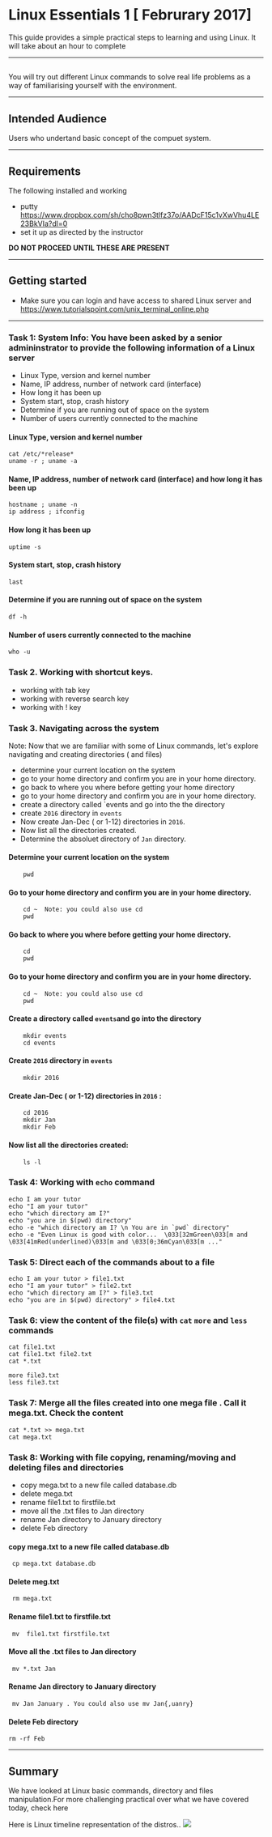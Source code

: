 #  Linux Essentials 1 [ Februrary 2017]

This guide provides a simple practical steps to learning and using Linux. It will take about an hour to complete

---

## 

You will try out different Linux commands to  solve real life problems as a way of familiarising yourself with the environment.

---

## Intended Audience

Users who undertand basic concept of the compuet system.

---

## Requirements

The following installed and working

- putty https://www.dropbox.com/sh/cho8pwn3tlfz37o/AADcF15c1vXwVhu4LE23BkVIa?dl=0 
- set it up as directed by the instructor

**DO NOT PROCEED UNTIL THESE ARE PRESENT**

---

## Getting started

- Make sure you can login and have access to shared Linux server and https://www.tutorialspoint.com/unix_terminal_online.php

---

###  Task 1: System Info: You have been asked by a senior admininstrator to provide the following information of a Linux server

- Linux Type, version and kernel number 
- Name, IP address, number of network card (interface) 
- How long it has been up 
- System start, stop, crash history
- Determine if you are running out of space on the system
- Number of users currently connected to the machine

#### Linux Type, version and kernel number

    cat /etc/*release*
    uname -r ; uname -a

#### Name, IP address, number of network card (interface) and how long it has been up

    hostname ; uname -n
    ip address ; ifconfig


#### How long it has been up 

    uptime -s

#### System start, stop, crash history

    last

#### Determine if you are running out of space on the system 

    df -h

#### Number of users currently connected to the machine

    who -u

### Task 2. Working with shortcut keys.

- working with tab key
- working with reverse search key
- working with ! key 

### Task 3. Navigating across the system

Note: Now that we are familiar with some of Linux commands, let's explore navigating and creating directories ( and files)

- determine your current location on the system
- go to your home directory and confirm you are in your home directory.
- go back to where you where before getting your home directory
- go to your home directory and confirm you are in your home directory.
- create a directory called `events and  go into the the directory
- create `2016` directory in `events`
- Now create Jan-Dec ( or 1-12) directories in `2016`.
- Now list all the directories created.
- Determine the absoluet directory of `Jan` directory.

####  Determine your current location on the system
        pwd

####  Go to your home directory and confirm you are in your home directory.
        cd ~  Note: you could also use cd
        pwd
####  Go back to where you where before getting your home directory.
        cd  
        pwd
####  Go to your home directory and confirm you are in your home directory. 
        cd ~  Note: you could also use cd
        pwd

####  Create a directory called `events`and go into the directory
        mkdir events
        cd events

####  Create `2016` directory in `events`
        mkdir 2016

####  Create Jan-Dec ( or 1-12) directories in `2016` : 
        cd 2016
        mkdir Jan 
        mkdir Feb 
        
####  Now list all the directories created: 
        ls -l

### Task 4: Working with `echo` command 


    echo I am your tutor
    echo "I am your tutor"
    echo "which directory am I?"
    echo "you are in $(pwd) directory" 
    echo -e "which directory am I? \n You are in `pwd` directory"
    echo -e "Even Linux is good with color...  \033[32mGreen\033[m and \033[41mRed(underlined)\033[m and \033[0;36mCyan\033[m ..."

### Task 5:  Direct each of the commands about to a file 


    echo I am your tutor > file1.txt
    echo "I am your tutor" > file2.txt
    echo "which directory am I?" > file3.txt
    echo "you are in $(pwd) directory" > file4.txt 

### Task 6: view the content of the file(s) with `cat` `more` and `less` commands   


    cat file1.txt
    cat file1.txt file2.txt
    cat *.txt

    more file3.txt
    less file3.txt

### Task 7: Merge all the files created into one mega file . Call it mega.txt. Check the content

    cat *.txt >> mega.txt
    cat mega.txt

### Task 8: Working with file copying, renaming/moving and deleting files and directories 

- copy mega.txt to a new file called database.db
- delete mega.txt
- rename file1.txt to firstfile.txt
- move all the .txt files to Jan directory
- rename Jan directory to January directory
- delete Feb directory 

#### copy mega.txt to a new file called database.db
     cp mega.txt database.db

#### Delete meg.txt
     rm mega.txt 

#### Rename file1.txt to firstfile.txt
     mv  file1.txt firstfile.txt

#### Move all the .txt files to Jan directory
     mv *.txt Jan

#### Rename Jan directory to January directory
     mv Jan January . You could also use mv Jan{,uanry}

#### Delete Feb directory
    rm -rf Feb
---

## Summary

We have looked at Linux basic commands, directory and files manipulation.For more challenging practical over what we have covered today, check here

Here is Linux timeline representation of the distros.. 
        ![](https://en.wikipedia.org/wiki/Linux_distribution#/media/File:Linux_Distribution_Timeline.svg)

